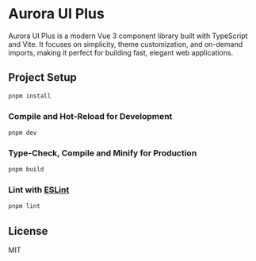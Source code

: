 # Aurora UI Plus

Aurora UI Plus is a modern Vue 3 component library built with TypeScript and Vite. It focuses on simplicity, theme customization, and on-demand imports, making it perfect for building fast, elegant web applications.

## Project Setup

```sh
pnpm install
```

### Compile and Hot-Reload for Development

```sh
pnpm dev
```

### Type-Check, Compile and Minify for Production

```sh
pnpm build
```

### Lint with [ESLint](https://eslint.org/)

```sh
pnpm lint
```

## License

MIT
